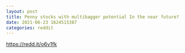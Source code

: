 ```yaml
--- 
layout: post 
title: Penny stocks with multibagger potential In the near future? 
date: 2021-06-23 1624515387 
categories: reddit 
--- 
```

https://redd.it/o6v1fk